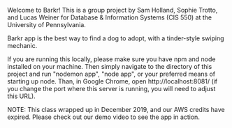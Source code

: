 Welcome to Barkr! This is a group project by Sam Holland, Sophie Trotto, and Lucas Weiner for Database & Information Systems (CIS 550) at the University of Pennsylvania.

Barkr app is the best way to find a dog to adopt, with a tinder-style swiping mechanic.

If you are running this locally, please make sure you have npm and node installed on your machine. Then simply navigate to the directory of this project and run "nodemon app", "node app", or your preferred means of starting up node. Than, in Google Chrome, open http://localhost:8081/ (if you change the port where this server is running, you will need to adjust this URL).

NOTE: This class wrapped up in December 2019, and our AWS credits have expired. Please check out our demo video to see the app in action.
